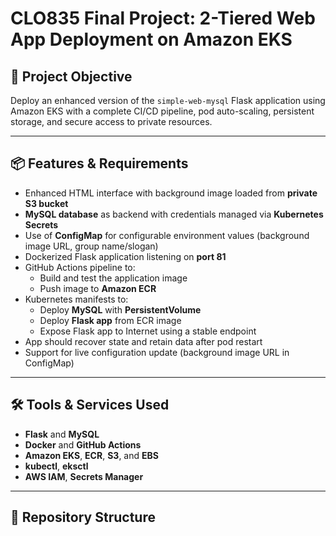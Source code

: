 # CLO835 Final Project: 2-Tiered Web App Deployment on Amazon EKS

## 🎯 Project Objective

Deploy an enhanced version of the `simple-web-mysql` Flask application using Amazon EKS with a complete CI/CD pipeline, pod auto-scaling, persistent storage, and secure access to private resources.

---

## 📦 Features & Requirements

- Enhanced HTML interface with background image loaded from **private S3 bucket**
- **MySQL database** as backend with credentials managed via **Kubernetes Secrets**
- Use of **ConfigMap** for configurable environment values (background image URL, group name/slogan)
- Dockerized Flask application listening on **port 81**
- GitHub Actions pipeline to:
  - Build and test the application image
  - Push image to **Amazon ECR**
- Kubernetes manifests to:
  - Deploy **MySQL** with **PersistentVolume**
  - Deploy **Flask app** from ECR image
  - Expose Flask app to Internet using a stable endpoint
- App should recover state and retain data after pod restart
- Support for live configuration update (background image URL in ConfigMap)

---

## 🛠️ Tools & Services Used

- **Flask** and **MySQL**
- **Docker** and **GitHub Actions**
- **Amazon EKS**, **ECR**, **S3**, and **EBS**
- **kubectl**, **eksctl**
- **AWS IAM**, **Secrets Manager**

---

## 📁 Repository Structure

